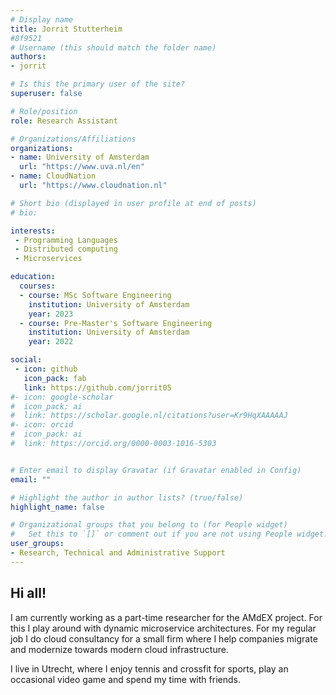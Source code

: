 ```yaml
---
# Display name
title: Jorrit Stutterheim
#8f9521
# Username (this should match the folder name)
authors:
- jorrit

# Is this the primary user of the site?
superuser: false

# Role/position
role: Research Assistant

# Organizations/Affiliations
organizations:
- name: University of Amsterdam
  url: "https://www.uva.nl/en"
- name: CloudNation
  url: "https://www.cloudnation.nl"

# Short bio (displayed in user profile at end of posts)
# bio:

interests:
 - Programming Languages
 - Distributed computing
 - Microservices

education:
  courses:
  - course: MSc Software Engineering
    institution: University of Amsterdam
    year: 2023
  - course: Pre-Master's Software Engineering
    institution: University of Amsterdam
    year: 2022

social:
 - icon: github
   icon_pack: fab
   link: https://github.com/jorrit05
#- icon: google-scholar
#  icon_pack: ai
#  link: https://scholar.google.nl/citations?user=Kr9HqXAAAAAJ
#- icon: orcid
#  icon_pack: ai
#  link: https://orcid.org/0000-0003-1016-5303


# Enter email to display Gravatar (if Gravatar enabled in Config)
email: ""

# Highlight the author in author lists? (true/false)
highlight_name: false

# Organizational groups that you belong to (for People widget)
#   Set this to `[]` or comment out if you are not using People widget.
user_groups:
- Research, Technical and Administrative Support
---
```


<h2> Hi all!</h2>
<p>
I am currently working as a part-time researcher for the AMdEX project. For this I play around with dynamic microservice architectures. For my regular job I do cloud consultancy for a small firm where I help companies migrate and modernize towards modern cloud infrastructure.
</p>

<p>
I live in Utrecht, where I enjoy tennis and crossfit for sports, play an occasional video game and spend my time with friends.
</p>
